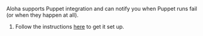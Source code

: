 Aloha supports Puppet integration and can notify you when Puppet
runs fail (or when they happen at all).

1.  Follow the instructions
    [here](https://forge.puppetlabs.com/mbarr/puppet_aloha)
    to get it set up.
